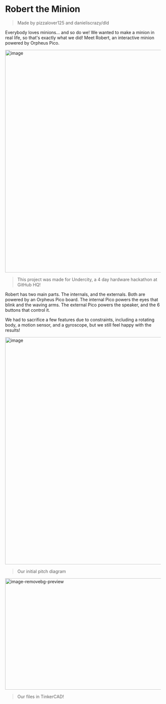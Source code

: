 # Robert the Minion
> Made by pizzalover125 and danieliscrazy/dld

Everybody loves minions... and so do we! We wanted to make a minion in real life, so that's exactly what we did! Meet Robert, an interactive minion powered by Orpheus Pico.

<img width="540" height="720" alt="image" src="https://github.com/user-attachments/assets/5fa913c8-0257-4719-b38c-368186877bd9" />

> This project was made for Undercity, a 4 day hardware hackathon at GitHub HQ!

Robert has two main parts. The internals, and the externals. Both are powered by an Orpheus Pico board. The internal Pico powers the eyes that blink and the waving arms. The external Pico powers the speaker, and the 6 buttons that control it.

We had to sacrifice a few features due to constraints, including a rotating body, a motion sensor, and a gyroscope, but we still feel happy with the results!

<img width="1017" height="735" alt="image" src="https://github.com/user-attachments/assets/9a88eace-f2b5-49aa-8d31-b656d75c31e5" />

> Our initial pitch diagram

<img width="693" height="360" alt="image-removebg-preview" src="https://github.com/user-attachments/assets/8bec8da1-1a06-4d81-8df2-4bc770b28562" />

> Our files in TinkerCAD!
